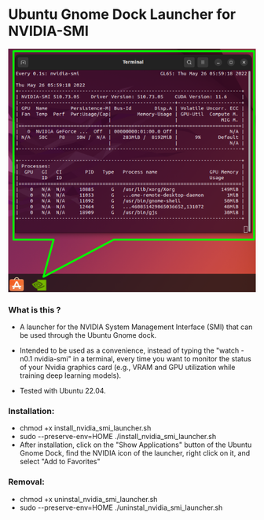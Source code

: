 # Ubuntu Gnome Dock Launcher for NVIDIA-SMI

![screenshot](example-use.png)

### What is this ?
* A launcher for the NVIDIA System Management Interface (SMI) that can be used through the Ubuntu Gnome dock.

* Intended to be used as a convenience, instead of typing the "watch -n0.1 nvidia-smi" in a terminal, every time you want to monitor the status of your Nvidia graphics card (e.g., VRAM and GPU utilization while training deep learning models).

* Tested with Ubuntu 22.04.

### Installation:

* chmod +x install_nvidia_smi_launcher.sh
* sudo --preserve-env=HOME ./install_nvidia_smi_launcher.sh 
* After installation, click on the "Show Applications" button of the Ubuntu Gnome Dock, find the NVIDIA icon of the launcher, right click on it, and select "Add to Favorites"

### Removal:
* chmod +x uninstal_nvidia_smi_launcher.sh
* sudo --preserve-env=HOME ./uninstal_nvidia_smi_launcher.sh 
